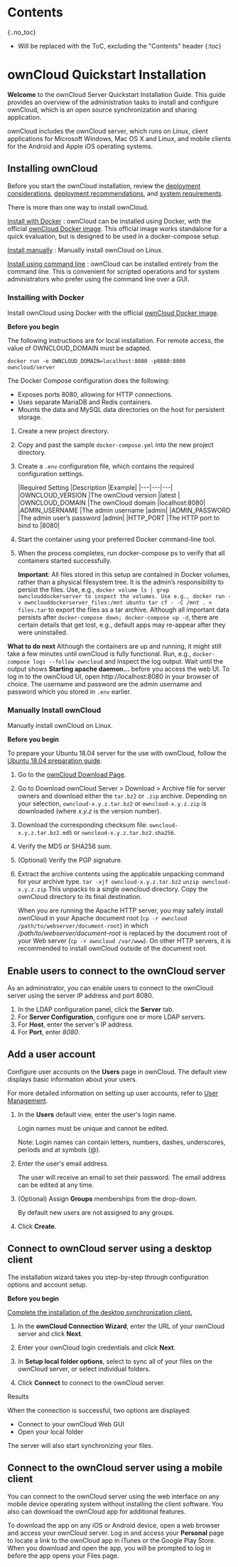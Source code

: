 # Contents
{:.no_toc}

* Will be replaced with the ToC, excluding the "Contents" header
{:toc}

# ownCloud Quickstart Installation

**Welcome** to the ownCloud Server Quickstart Installation Guide. This guide provides an overview
of the administration tasks to install and configure ownCloud, which is an open source
synchronization and sharing application.  

ownCloud includes the ownCloud server, which runs on Linux, client applications for Microsoft
Windows, Mac OS X and Linux, and mobile clients for the Android and Apple iOS operating
systems.

## Installing ownCloud

Before you start the ownCloud installation, review the [deployment considerations](https://doc.owncloud.com/server/10.5/admin_manual/installation/deployment_considerations.html), [deployment
recommendations](https://doc.owncloud.com/server/10.5/admin_manual/installation/deployment_recommendations.html), and [system requirements](https://doc.owncloud.com/server/10.5/admin_manual/installation/system_requirements.html). 

There is more than one way to install ownCloud.

[Install with Docker](https://doc.owncloud.com/server/10.6/admin_manual/installation/docker/)
: ownCloud can be installed using Docker, with the official [ownCloud Docker image](https://hub.docker.com/r/owncloud/server/tags). This official image works standalone for a quick evaluation, but is designed to be used in a docker-compose setup.

[Install manually](https://doc.owncloud.com/server/10.6/admin_manual/installation/manual_installation.html)
: Manually install ownCloud on Linux.

[Install using command line](https://doc.owncloud.com/server/10.6/admin_manual/installation/command_line_installation.html)
: ownCloud can be installed entirely from the command line. This is convenient for scripted operations and for system administrators who prefer using the command line over a GUI.

### Installing with Docker

Install ownCloud using Docker with the official [ownCloud Docker image](https://hub.docker.com/r/owncloud/server/tags).

**Before you begin**

The following instructions are for local installation. For remote access, the value of
OWNCLOUD_DOMAIN must be adapted.

`docker run -e OWNCLOUD_DOMAIN=localhost:8080 -p8080:8080 owncloud/server`

The Docker Compose configuration does the following:

* Exposes ports 8080, allowing for HTTP connections.
* Uses separate MariaDB and Redis containers.
* Mounts the data and MySQL data directories on the host for persistent storage.

1. Create a new project directory.

2. Copy and past the sample `docker-compose.yml` into the new project directory.

3. Create a `.env` configuration file, which contains the required configuration settings.

   |Required Setting |Description |Example|
|---|---|---|
|OWNCLOUD_VERSION |The ownCloud version |latest |
|OWNCLOUD_DOMAIN |The ownCloud domain |localhost:8080|
|ADMIN_USERNAME |The admin username |admin|
|ADMIN_PASSWORD |The admin user’s password |admin|
|HTTP_PORT |The HTTP port to bind to |8080|

4. Start the container using your preferred Docker command-line tool.

5. When the process completes, run docker-compose ps to verify that all containers started successfully.

    **Important**: All files stored in this setup are contained in Docker
volumes, rather than a physical filesystem tree. It is the admin’s
responsibility to persist the files. Use, e.g., `docker volume ls |
grep ownclouddockerserver to inspect the volumes. Use e.g.,
docker run -v ownclouddockerserver_files:/mnt ubuntu
tar cf - -C /mnt . > files.tar` to export the files as a tar
archive.
Although all important data persists after `docker-compose down;
docker-compose up -d`, there are certain details that get lost, e.g.,
default apps may re-appear after they were uninstalled.

**What to do next**
Although the containers are up and running, it might still take a few minutes until ownCloud is fully
functional. Run, e.g., `docker-compose logs --follow owncloud` and inspect the log output.
Wait until the output shows **Starting apache daemon…** before you access the web UI.
To log in to the ownCloud UI, open http://localhost:8080 in your browser of choice. The username
and password are the admin username and password which you stored in `.env` earlier.

### Manually Install ownCloud

Manually install ownCloud on Linux.

**Before you begin**

To prepare your Ubuntu 18.04 server for the use with ownCloud, follow the [Ubuntu 18.04
preparation guide](https://doc.owncloud.com/server/10.5/admin_manual/installation/server_prep_ubuntu_18.04.html).

1. Go to the [ownCloud Download Page](https://owncloud.org/install).

2. Go to Download ownCloud Server > Download > Archive file for server owners and
download either the `tar.bz2` or `.zip` archive.
Depending on your selection, `owncloud-x.y.z.tar.bz2` or `owncloud-x.y.z.zip` is
downloaded (where *x.y.z* is the version number).

3. Download the corresponding checksum file: `owncloud-x.y.z.tar.bz2.md5` or
`owncloud-x.y.z.tar.bz2.sha256`.

4. Verify the MD5 or SHA256 sum.

5. (Optional) Verify the PGP signature.

6. Extract the archive contents using the applicable unpacking command for your archive type.
    `tar -xjf owncloud-x.y.z.tar.bz2`
    `unzip owncloud-x.y.z.zip`
    This unpacks to a single owncloud directory. Copy the ownCloud directory to its final destination.

    When you are running the Apache HTTP server, you may safely install ownCloud in your Apache
document root (`cp -r owncloud /path/to/webserver/document-root`) in which
*/path/to/webserver/document-root* is replaced by the document root of your Web
server (`cp -r owncloud /var/www`). On other HTTP servers, it is recommended to install
ownCloud outside of the document root.

## Enable users to connect to the ownCloud server

As an administrator, you can enable users to connect to the ownCloud server using the server IP
address and port 8080.

1. In the LDAP configuration panel, click the **Server** tab.
2. For **Server Configuration**, configure one or more LDAP servers.
3. For **Host**, enter the server's IP address.
4. For **Port**, enter *8080*.

## Add a user account

Configure user accounts on the **Users** page in ownCloud. The default view displays basic
information about your users.

For more detailed information on setting up user accounts, refer to [User Management](https://doc.owncloud.com/server/10.5/admin_manual/configuration/user/user_configuration.html).

1. In the **Users** default view, enter the user's login name.

    Login names must be unique and cannot be edited.

    Note: Login names can contain letters, numbers, dashes, underscores, periods and at symbols (@).

2. Enter the user's email address.

    The user will receive an email to set their password. The email address can be edited at any time.

3. (Optional) Assign **Groups** memberships from the drop-down.

    By default new users are not assigned to any groups.

4. Click **Create**.

## Connect to ownCloud server using a desktop client

The installation wizard takes you step-by-step through configuration options and account setup.

**Before you begin**

[Complete the installation of the desktop synchronization client.](https://doc.owncloud.com/desktop/installing.html)

1. In the **ownCloud Connection Wizard**, enter the URL of your ownCloud server and click **Next**.

2. Enter your ownCloud login credentials and click **Next**.

3. In **Setup local folder options**, select to sync all of your files on the ownCloud server, or select individual folders.

4. Click **Connect** to connect to the ownCloud server.

Results

When the connection is successful, two options are displayed:

* Connect to your ownCloud Web GUI
* Open your local folder

The server will also start synchronizing your files.

## Connect to the ownCloud server using a mobile client

You can connect to the ownCloud server using the web interface on any mobile device operating
system without installing the client software. You also can download the ownCloud app for additional
features.

To download the app on any iOS or Android device, open a web browser and access your ownCloud
server. Log in and access your **Personal** page to locate a link to the ownCloud app in iTunes or
the Google Play Store. When you download and open the app, you will be prompted to log in
before the app opens your Files page.
